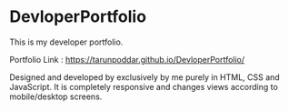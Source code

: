 # DevloperPortfolio

This is my developer portfolio.

Portfolio Link : https://tarunpoddar.github.io/DevloperPortfolio/

Designed and developed by exclusively by me purely in HTML, CSS and JavaScript.
It is completely responsive and changes views according to mobile/desktop screens.

